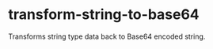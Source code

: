 transform-string-to-base64
==========================

Transforms string type data back to Base64 encoded string.
